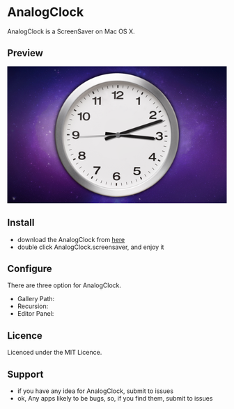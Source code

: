 AnalogClock
===========

AnalogClock is a ScreenSaver on Mac OS X.

## Preview

<img src="preview.png" alt="AnalogClock" />

## Install

- download the AnalogClock from [here]()
- double click AnalogClock.screensaver, and enjoy it

## Configure

There are three option for AnalogClock.

- Gallery Path: 
- Recursion:
- Editor Panel:

## Licence

Licenced under the MIT Licence.
 
## Support

- if you have any idea for AnalogClock, submit to issues
- ok, Any apps likely to be bugs, so, if you find them, submit to issues